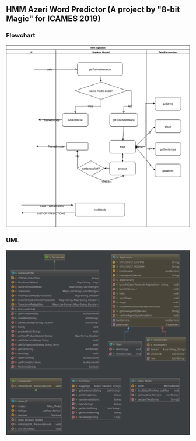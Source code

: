 ## HMM Azeri Word Predictor (A project by "8-bit Magic" for ICAMES 2019)

### Flowchart
![Flowchart](./src/main/resources/images/flowchart.svg)

### UML
![UML](./src/main/resources/images/uml.svg)